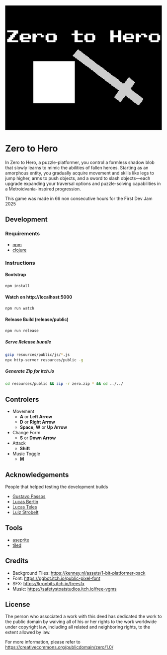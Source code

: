![logo](docs/header.png)
# Zero to Hero
In Zero to Hero, a puzzle-platformer, you control a formless shadow blob that slowly learns to mimic the abilities of fallen heroes. Starting as an amorphous entity, you gradually acquire movement and  skills like legs to jump higher,  arms to push objects, and a sword to slash objects—each upgrade expanding your traversal options and puzzle-solving capabilities in a Metroidvania-inspired progression. 

This game was made in 66 non consecutive hours for the First Dev Jam 2025

## Development

### Requirements
- [npm](https://www.npmjs.com/)
- [clojure](https://clojure.org/)

### Instructions

#### Bootstrap
```bash
npm install
```

#### Watch on http://localhost:5000
```bash
npm run watch
```

#### Release Build (release/public)
```bash
npm run release
```

##### Serve Release bundle
```bash
gzip resources/public/js/*.js
npx http-server resources/public -g
```

##### Generate Zip for itch.io
```bash
cd resources/public && zip -r zero.zip * && cd ../../
```

## Controlers

- Movement
  - **A** or **Left Arrow**
  - **D** or **Right Arrow**
  - **Space**, **W** or **Up Arrow**
- Change Form
  - **S** or **Down Arrow**
- Attack
  - **Shift**
- Music Toggle
  - **M**

## Acknowledgements
People that helped testing the development builds

- [Gustavo Passos](https://github.com/theGusPassos)
- [Lucas Bertin](https://github.com/lucascebertin)
- [Lucas Teles](https://github.com/lucasteles)
- [Luiz Strobelt](https://github.com/strobelt)

## Tools
- [aseprite](https://www.aseprite.org/)
- [tiled](https://www.mapeditor.org/)

## Credits
- Background Tiles: https://kenney.nl/assets/1-bit-platformer-pack
- Font: https://ggbot.itch.io/public-pixel-font
- SFX: https://kronbits.itch.io/freesfx
- Music: https://safetystoatstudios.itch.io/free-vgms

## License
The person who associated a work with this deed has dedicated the work to the public domain by waiving all of his or her rights to the work worldwide under copyright law, including all related and neighboring rights, to the extent allowed by law. 

For more information, please refer to https://creativecommons.org/publicdomain/zero/1.0/
